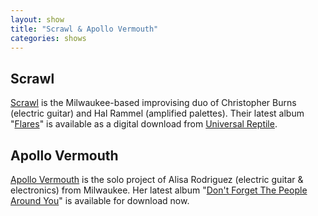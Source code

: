```yaml
---
layout: show
title: "Scrawl & Apollo Vermouth"
categories: shows
---
```

## Scrawl

[Scrawl][scrawl] is the Milwaukee-based improvising duo of Christopher Burns (electric guitar) 
and Hal Rammel (amplified palettes). Their latest album "[Flares][flares]" is available as a digital download from 
[Universal Reptile][flares].

## Apollo Vermouth

[Apollo Vermouth][apollo-vermouth] is the solo project of Alisa Rodriguez (electric guitar & electronics) from Milwaukee. 
Her latest album "[Don't Forget The People Around You][dont-forget]" is available for download now.

[scrawl]: https://singingsaw.wordpress.com/scrawl/
[apollo-vermouth]: http://apollovermouth.com
[flares]: https://universalreptile.bandcamp.com/album/flares
[dont-forget]: https://apollovermouth.bandcamp.com/album/dont-forget-the-people-around-you
